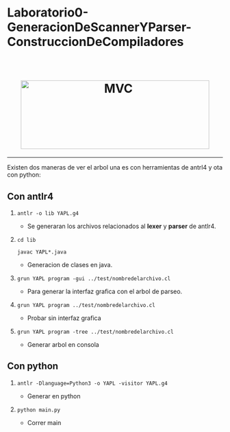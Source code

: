 # Laboratorio0-GeneracionDeScannerYParser-ConstruccionDeCompiladores

<h1 align="center">
<br>
  <img src="https://mk0tuzolorusfnc7thxk.kinstacdn.com/wp-content/uploads/2016/02/antlr-logo.png" alt="MVC" width="440" height="160">
<br>

</h1>
<hr />

Existen dos maneras de ver el arbol una es con herramientas de antrl4 y ota con python:

## Con antlr4
1. `antlr -o lib YAPL.g4`
   * Se generaran los archivos relacionados al **lexer** y **parser** de antlr4.
   
2.  
    `cd lib`

    `javac YAPL*.java`
   * Generacion de clases en java.
3. `grun YAPL program -gui ../test/nombredelarchivo.cl`
   * Para generar la interfaz grafica con el arbol de parseo.
  
4. `grun YAPL program ../test/nombredelarchivo.cl`
   * Probar sin interfaz grafica 
  
5. `grun YAPL program -tree ../test/nombredelarchivo.cl`
   * Generar arbol en consola

## Con python
1. `antlr -Dlanguage=Python3 -o YAPL -visitor YAPL.g4`
   * Generar en python

2. `python main.py`
   * Correr main
